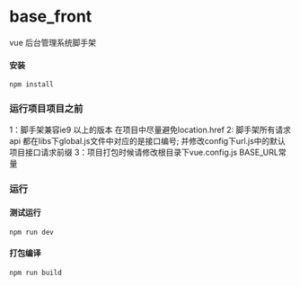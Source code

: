 # base_front
vue 后台管理系统脚手架 

#### 安装
```push
npm install
```
### 运行项目项目之前
1：脚手架兼容ie9 以上的版本 在项目中尽量避免location.href 
2: 脚手架所有请求api 都在libs下global.js文件中对应的是接口编号;
    并修改config下url.js中的默认项目接口请求前缀
3：项目打包时候请修改根目录下vue.config.js  BASE_URL常量
### 运行

#### 测试运行
```push
npm run dev
```

#### 打包编译
```push
npm run build
```